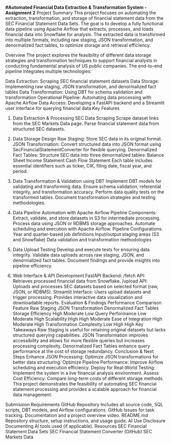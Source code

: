 **#Automated Financial Data Extraction & Transformation System - Assignment 2**
Project Summary
This project focuses on automating the extraction, transformation, and storage of financial statement data from the SEC Financial Statement Data Sets. The goal is to develop a fully functional data pipeline using Apache Airflow that extracts, processes, and loads financial data into Snowflake for analysis. The extracted data is transformed into multiple formats, including raw staging, JSON transformation, and denormalized fact tables, to optimize storage and retrieval efficiency.

Overview
The project explores the feasibility of different data storage strategies and transformation techniques to support financial analysts in conducting fundamental analysis of US public companies. The end-to-end pipeline integrates multiple technologies:

Data Extraction: Scraping SEC financial statement datasets
Data Storage: Implementing raw staging, JSON transformation, and denormalized fact tables
Data Transformation: Using DBT for schema validation and transformation
Operational Pipeline: Automating data processing with Apache Airflow
Data Access: Developing a FastAPI backend and a Streamlit user interface for querying financial data
Key Features
1. Data Extraction & Processing
SEC Data Scraping
Scrape dataset links from the SEC Markets Data page.
Parse financial statement data from structured SEC datasets.
2. Data Storage Design
Raw Staging: Store SEC data in its original format.
JSON Transformation: Convert structured data into JSON format using SecFinancialStatementConverter for flexible querying.
Denormalized Fact Tables: Structure SEC data into three denormalized tables:
Balance Sheet
Income Statement
Cash Flow Statement
Each table includes essential identifiers such as ticker, CIK, filing date, fiscal year, and period.

3. Data Transformation & Validation using DBT
Implement DBT models for validating and transforming data.
Ensure schema validation, referential integrity, and transformation accuracy.
Perform data quality tests on the transformed tables.
Document transformation strategies and testing methodologies.
4. Data Pipeline Automation with Apache Airflow
Pipeline Components:
Extract, validate, and store datasets in S3 for intermediate processing.
Process data using JSON or RDBMS storage approaches.
Automate scheduling and execution with Apache Airflow.
Pipeline Configurations:
Year and quarter-based job definitions
Input/output staging areas (S3 and Snowflake)
Data validation and transformation methodologies
5. Data Upload Testing
Develop and execute tests for ensuring data integrity.
Validate data uploads across raw staging, JSON, and denormalized fact tables.
Document findings and provide insights into pipeline efficiency.
6. Web Interface & API Development
FastAPI Backend:
/fetch API: Retrieves processed financial data from Snowflake.
/upload API: Uploads and processes SEC datasets based on selected format (raw, JSON, or RDBMS).
Streamlit Interface:
Users upload datasets and trigger processing.
Provides interactive data visualization and downloadable reports.
Evaluation & Findings
Performance Comparison
Feature	Raw Staging	JSON Transformation	Denormalized Fact Tables
Storage Efficiency	High	Moderate	Low
Query Performance	Low	Moderate	High
Scalability	High	High	Moderate
Ease of Integration	High	Moderate	High
Transformation Complexity	Low	High	High
Key Takeaways
Raw Staging is useful for retaining original datasets but lacks structured querying capabilities.
JSON Transformation improves accessibility and allows for more flexible queries but increases processing complexity.
Denormalized Fact Tables enhance query performance at the cost of storage redundancy.
Conclusion & Next Steps
Enhance JSON Processing: Optimize JSON transformations for better data structuring.
Optimize Pipeline Performance: Improve Airflow scheduling and execution efficiency.
Deploy for Real-World Testing: Implement the system in a live financial analysis environment.
Assess Cost Efficiency: Compare long-term costs of different storage methods.
This project demonstrates the feasibility of automating SEC financial statement processing and provides a scalable approach for financial data management.

Submission Requirements
GitHub Repository
Includes all source code, SQL scripts, DBT models, and Airflow configurations.
GitHub Issues for task tracking.
Documentation and a project overview video.
README.md
Repository structure, setup instructions, and usage guide.
AI Use Disclosure
Documenting AI tools used (if applicable).
Resources
SEC Financial Statement Data Sets
SEC Financial Statement Converter (GitHub)
SEC Markets Data
